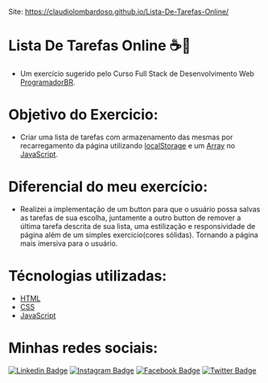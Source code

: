 Site: https://claudiolombardoso.github.io/Lista-De-Tarefas-Online/

# Lista De Tarefas Online ☕📗
- Um exercício sugerido pelo Curso Full Stack de Desenvolvimento Web [ProgramadorBR](https://programadorbr.com).
# Objetivo do Exercicio:
- Criar uma lista de tarefas com armazenamento das mesmas por recarregamento da página utilizando [localStorage](https://developer.mozilla.org/pt-BR/docs/Web/API/Window/localStorage) e um [Array](https://developer.mozilla.org/pt-BR/docs/Web/JavaScript/Reference/Global_Objects/Array) no [JavaScript](https://developer.mozilla.org/pt-BR/docs/Web/JavaScript).
# Diferencial do meu exercício:
- Realizei a implementação de um button para que o usuário possa salvas as tarefas de sua escolha, juntamente a outro button de remover a última tarefa
descrita de sua lista, uma estilização e responsividade de página além de um simples exercício(cores sólidas). Tornando a página mais imersiva para o usuário.

# Técnologias utilizadas:
- [HTML](https://developer.mozilla.org/pt-BR/docs/Web/HTML)
- [CSS](https://developer.mozilla.org/pt-BR/docs/Web/CSS)
- [JavaScript](https://developer.mozilla.org/pt-BR/docs/Web/JavaScript)

# Minhas redes sociais:
[![Linkedin Badge](https://img.shields.io/badge/-LinkedIn-0e76a8?style=white-square&logo=Linkedin&logoColor=white&link=https://www.linkedin.com/in/claudio-lombardoso-65a6b6200/)](https://www.linkedin.com/in/claudio-lombardoso-65a6b6200/)
[![Instagram Badge](https://img.shields.io/badge/-Instagram-3f729b?style=white-square&labelColor=E2E2E2&logo=instagram&logoColor=blue&link=https://www.instagram.com/claudiolombardoso/)](https://www.instagram.com/claudiolombardoso/) 
[![Facebook Badge](https://img.shields.io/badge/-Facebook-4e71ba?style=white-square&logo=facebook&logoColor=white&link=https://web.facebook.com/claudio.lombardoso)](https://web.facebook.com/claudio.lombardoso)
[![Twitter Badge](https://img.shields.io/badge/-Twitter-26a7de?style=white-square&labelColor=E2E2E2&logo=twitter&logoColor=blue&link=https://twitter.com/CLombardoso)](https://twitter.com/CLombardoso)
